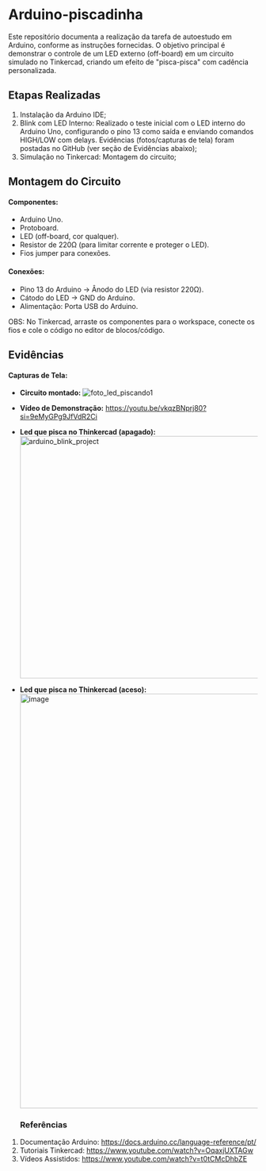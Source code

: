 # Arduino-piscadinha
Este repositório documenta a realização da tarefa de autoestudo em Arduino, conforme as instruções fornecidas. O objetivo principal é demonstrar o controle de um LED externo (off-board) em um circuito simulado no Tinkercad, criando um efeito de "pisca-pisca" com cadência personalizada.

## Etapas Realizadas

1. Instalação da Arduino IDE;
2. Blink com LED Interno: Realizado o teste inicial com o LED interno do Arduino Uno, configurando o pino 13 como saída e enviando comandos HIGH/LOW com delays. Evidências (fotos/capturas de tela) foram postadas no GitHub (ver seção de Evidências abaixo);
3. Simulação no Tinkercad:  Montagem do circuito;

## Montagem do Circuito 
#### Componentes:

- Arduino Uno.
- Protoboard.
- LED (off-board, cor qualquer).
- Resistor de 220Ω (para limitar corrente e proteger o LED).
- Fios jumper para conexões.


#### Conexões:

- Pino 13 do Arduino → Ânodo do LED (via resistor 220Ω).
- Cátodo do LED → GND do Arduino.
- Alimentação: Porta USB do Arduino.

OBS: No Tinkercad, arraste os componentes para o workspace, conecte os fios e cole o código no editor de blocos/código.

## Evidências
#### Capturas de Tela:

- **Circuito montado:** ![foto_led_piscando1](https://github.com/user-attachments/assets/29a52445-7009-401a-b53c-8638886af752)
- **Vídeo de Demonstração:** https://youtu.be/vkqzBNprj80?si=9eMyGPg9JfVdR2Ci
- **Led que pisca no Thinkercad (apagado):** <img width="1280" height="488" alt="arduino_blink_project" src="https://github.com/user-attachments/assets/baf96ec2-c4d9-45a4-9ef2-a58d35c0731b" />

- **Led que pisca no Thinkercad (aceso):** <img width="1900" height="835" alt="image" src="https://github.com/user-attachments/assets/8d9a1fb0-c31d-405f-a919-b18d9bf80411" />




  ### Referências

1. Documentação Arduino: https://docs.arduino.cc/language-reference/pt/
2. Tutoriais Tinkercad: https://www.youtube.com/watch?v=OqaxjUXTAGw
4. Vídeos Assistidos: https://www.youtube.com/watch?v=t0tCMcDhbZE 
